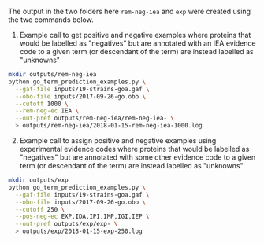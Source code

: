 The output in the two folders here `rem-neg-iea` and `exp` were created using the two commands below.

1) Example call to get positive and negative examples where proteins 
that would be labelled as "negatives" but are annotated with an IEA evidence code
to a given term (or descendant of the term) are instead labelled as "unknowns"

``` sh
mkdir outputs/rem-neg-iea
python go_term_prediction_examples.py \
  --gaf-file inputs/19-strains-goa.gaf \
  --obo-file inputs/2017-09-26-go.obo \
  --cutoff 1000 \
  --rem-neg-ec IEA \
  --out-pref outputs/rem-neg-iea/rem-neg-iea- \
  > outputs/rem-neg-iea/2018-01-15-rem-neg-iea-1000.log
```

2) Example call to assign positive and negative examples using experimental evidence codes
where proteins that would be labelled as "negatives" but are annotated with some other evidence code
to a given term (or descendant of the term) are instead labelled as "unknowns"

``` sh
mkdir outputs/exp
python go_term_prediction_examples.py \
  --gaf-file inputs/19-strains-goa.gaf \
  --obo-file inputs/2017-09-26-go.obo \
  --cutoff 250 \
  --pos-neg-ec EXP,IDA,IPI,IMP,IGI,IEP \
  --out-pref outputs/exp/exp- \
  > outputs/exp/2018-01-15-exp-250.log
```
